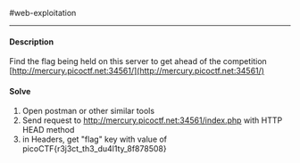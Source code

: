 #web-exploitation
<hr>

#### Description

Find the flag being held on this server to get ahead of the competition [http://mercury.picoctf.net:34561/](http://mercury.picoctf.net:34561/)

#### Solve
1. Open postman or other similar tools
2. Send request to http://mercury.picoctf.net:34561/index.php with HTTP HEAD method
3. in Headers, get "flag" key with value of picoCTF{r3j3ct_th3_du4l1ty_8f878508}